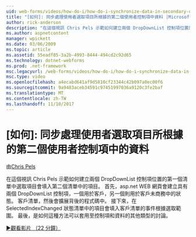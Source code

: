 ```yaml
---
uid: web-forms/videos/how-do-i/how-do-i-synchronize-data-in-secondary-user-controls-based-upon-user-selections
title: "[如何]: 同步處理使用者選取項目所根據的第二個使用者控制項中資料 |Microsoft 文件"
author: rick-anderson
description: "在這個視訊 Chris Pels 示範如何建立兩個 DropDownList 控制項位置的第一個清單中選取項目會填入第二個清單中的項目。 Firs..."
ms.author: aspnetcontent
manager: wpickett
ms.date: 03/06/2009
ms.topic: article
ms.assetid: 55eadf85-3a2b-4993-8444-494cd2c92d65
ms.technology: dotnet-webforms
ms.prod: .net-framework
msc.legacyurl: /web-forms/videos/how-do-i/how-do-i-synchronize-data-in-secondary-user-controls-based-upon-user-selections
msc.type: video
ms.openlocfilehash: a4ecabd641af9d5810cf23344c42b097a0ec00f6
ms.sourcegitcommit: 9a9483aceb34591c97451997036a9120c3fe2baf
ms.translationtype: MT
ms.contentlocale: zh-TW
ms.lasthandoff: 11/10/2017
---
```

<a name="how-do-i-synchronize-data-in-secondary-user-controls-based-upon-user-selections"></a>[如何]: 同步處理使用者選取項目所根據的第二個使用者控制項中的資料
====================
由[Chris Pels](https://twitter.com/chrispels)

在這個視訊 Chris Pels 示範如何建立兩個 DropDownList 控制項位置的第一個清單中選取項目會填入第二個清單中的項目。 首先，asp.net WEB 網頁會建立具有兩個 DropDownList 控制項，一個用於客戶，另一個則用於客戶未商務中的狀態。 客戶清單，然後會擴展背後的程式碼中。 接下來，在 SelectedIndexChanged 狀態清單中的項目會填入客戶清單的事件根據選取範圍。 最後，是如何這種方法可以套用至控制項和資料的其他類型的討論。

[&#9654;觀看影片 （22 分鐘）](https://channel9.msdn.com/Blogs/ASP-NET-Site-Videos/how-do-i-synchronize-data-in-secondary-user-controls-based-upon-user-selections)
